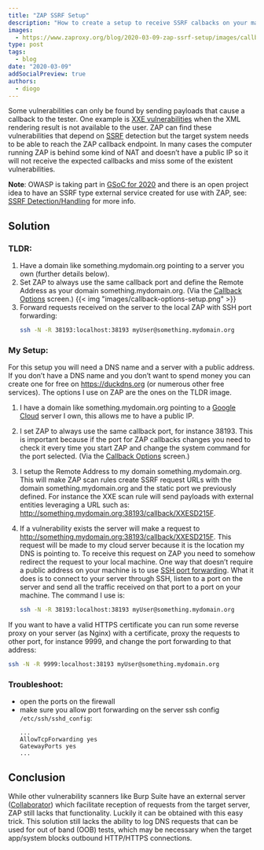 ```yaml
---
title: "ZAP SSRF Setup"
description: "How to create a setup to receive SSRF calbacks on your machine"
images:
  - https://www.zaproxy.org/blog/2020-03-09-zap-ssrf-setup/images/callback-options-setup.png
type: post
tags:
  - blog
date: "2020-03-09"
addSocialPreview: true
authors:
  - diogo
---
```


Some vulnerabilities can only be found by sending payloads that cause a callback to the tester. One example is [XXE vulnerabilities](<https://owasp.org/www-community/vulnerabilities/XML_External_Entity_(XXE)_Processing>) when the XML rendering result is not available to the user. ZAP can find these vulnerabilities that depend on [SSRF](https://owasp.org/www-community/attacks/Server_Side_Request_Forgery) detection but the target system needs to be able to reach the ZAP callback endpoint. In many cases the computer running ZAP is behind some kind of NAT and doesn’t have a public IP so it will not receive the expected callbacks and miss some of the existent vulnerabilities.

**Note**: OWASP is taking part in [GSoC for 2020](https://owasp.org/www-community/initiatives/gsoc/gsoc2020) and there is an open project idea to have an SSRF type external service created for use with ZAP, see: [SSRF Detection/Handling](https://owasp.org/www-community/initiatives/gsoc/gsoc2020ideas#idea-two-ssrf-detectionhandling) for more info.

## Solution

### TLDR:

1. Have a domain like something.mydomain.org pointing to a server you own (further details below).
1. Set ZAP to always use the same callback port and define the Remote Address as your domain something.mydomain.org. (Via the [Callback Options](https://www.zaproxy.org/docs/desktop/ui/dialogs/options/callback/) screen.) {{< img "images/callback-options-setup.png" >}}
1. Forward requests received on the server to the local ZAP with SSH port forwarding:
   ```sh
   ssh -N -R 38193:localhost:38193 myUser@something.mydomain.org
   ```

### My Setup:

For this setup you will need a DNS name and a server with a public address. If you don’t have a DNS name and you don’t want to spend money you can create one for free on https://duckdns.org (or numerous other free services). The options I use on ZAP are the ones on the TLDR image.

1.  I have a domain like something.mydomain.org pointing to a [Google Cloud](https://www.freecodecamp.org/news/how-to-create-and-connect-to-google-cloud-virtual-machine-with-ssh-81a68b8f74dd/) server I own, this allows me to have a public IP.

1.  I set ZAP to always use the same callback port, for instance 38193. This is important because if the port for ZAP callbacks changes you need to check it every time you start ZAP and change the system command for the port selected. (Via the [Callback Options](https://www.zaproxy.org/docs/desktop/ui/dialogs/options/callback/) screen.)

1.  I setup the Remote Address to my domain something.mydomain.org. This will make ZAP scan rules create SSRF request URLs with the domain something.mydomain.org and the static port we previously defined. For instance the XXE scan rule will send payloads with external entities leveraging a URL such as: http://something.mydomain.org:38193/callback/XXESD215F.

1.  If a vulnerability exists the server will make a request to http://something.mydomain.org:38193/callback/XXESD215F. This request will be made to my cloud server because it is the location my DNS is pointing to. To receive this request on ZAP you need to somehow redirect the request to your local machine. One way that doesn’t require a public address on your machine is to use [SSH port forwarding](https://www.ssh.com/ssh/tunneling/example). What it does is to connect to your server through SSH, listen to a port on the server and send all the traffic received on that port to a port on your machine. The command I use is:
    ```sh
    ssh -N -R 38193:localhost:38193 myUser@something.mydomain.org
    ```

If you want to have a valid HTTPS certificate you can run some reverse proxy on your server (as Nginx) with a certificate, proxy the requests to other port, for instance 9999, and change the port forwarding to that address:

```sh
ssh -N -R 9999:localhost:38193 myUser@something.mydomain.org
```

### Troubleshoot:

- open the ports on the firewall
- make sure you allow port forwarding on the server ssh config `/etc/ssh/sshd_config`:
  ```
  ...
  AllowTcpForwarding yes
  GatewayPorts yes
  ...
  ```

## Conclusion

While other vulnerability scanners like Burp Suite have an external server ([Collaborator](https://portswigger.net/burp/documentation/collaborator)) which facilitate reception of requests from the target server, ZAP still lacks that functionality. Luckily it can be obtained with this easy trick. This solution still lacks the ability to log DNS requests that can be used for out of band (OOB) tests, which may be necessary when the target app/system blocks outbound HTTP/HTTPS connections.
